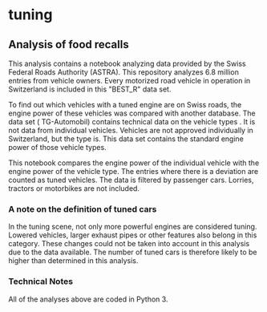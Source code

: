 # tuning
 ## Analysis of food recalls

This analysis contains a notebook analyzing data provided by the  Swiss Federal Roads Authority (ASTRA). This repository analyzes 6.8 million entries from vehicle owners. Every motorized road vehicle in operation in Switzerland is included in this "BEST_R" data set.

To find out which vehicles with a tuned engine are on Swiss roads, the engine power of these vehicles was compared with another database. The data set ( TG-Automobil) contains technical data on the vehicle types . It is not data from individual vehicles. Vehicles are not approved individually in Switzerland, but the type is. This data set contains the standard engine power of those vehicle types.

This notebook compares the engine power of the individual vehicle with the engine power of the vehicle type. The entries where there is a deviation are counted as tuned vehicles. The data is filtered by passenger cars. Lorries, tractors or motorbikes are not included. 

### A note on the definition of tuned cars

In the tuning scene, not only more powerful engines are considered tuning. Lowered vehicles, larger exhaust pipes or other features also belong in this category. These changes could not be taken into account in this analysis due to the data available. The number of tuned cars is therefore likely to be higher than determined in this analysis. 

### Technical Notes

All of the analyses above are coded in Python 3.

